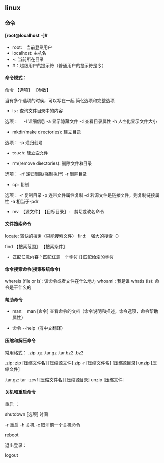 ## linux

### 命令

#### [root@localhost ~]#

- root:　当前登录用户
- localhost: 主机名
- ~: 当前所在目录
- #：超级用户的提示符（普通用户的提示符是＄）

#### 命令模式：

命令 【选项】 【参数】

当有多个选项的时候，可以写在一起
简化选项和完整选项

- ls : 查询文件目录中的内容

选项：　
-l 详细信息
-a 显示隐藏文件
-d 查看目录属性
-h 人性化显示文件大小


- mkdir(make directories): 建立目录

选项：
-p 递归创建

- touch: 建立空文件

- rm(remove directories): 删除文件和目录

选项：
-rf 递归删除(强制执行)
-r 删除目录



- cp: 复制

选项：
-r 复制目录
-p 连带文件属性复制
-d 若源文件是链接文件，则复制链接属性
-a 相当于-pdr

- mv　【源文件】　【目标目录】:　剪切或改名命令

#### 文件搜索命令

locate: 较快的搜索（只能搜索文件）
find:　强大的搜索（）

find 【搜索范围】 【搜索条件】

* 匹配任意内容
? 匹配任意一个字符
[] 匹配给定的字符


#### 命令搜索命令(搜索系统命令)

whereis (file or ls): 该命令或者文件在什么地方
whoami : 我是谁
whatis (ls): 命令是干什么的


#### 帮助命令

- man:　man [命令] 查看命令的文档（命令说明和描述，命令选项，命令帮助属性）

- 命令 --help（有中文翻译）


#### 压缩和解压命令

常用格式：
.zip .gz .tar.gz .tar.bz2 .bz2

.zip:
zip [压缩文件名] [压缩源文件]
zip -r [压缩文件名] [压缩源目录]
unzip [压缩文件]

.tar.gz:
tar -zcvf [压缩文件名] [压缩源目录]
unzip [压缩文件]


#### 关机和重启命令

重启 ：

shutdown [选项] 时间

-r 重启
-h 关机
-c 取消前一个关机命令

reboot


退出登录：

logout